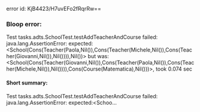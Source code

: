 error id: KjB4423/H7uvEFo2fRqrRw==
### Bloop error:

Test tasks.adts.SchoolTest.testAddTeacherAndCourse failed: java.lang.AssertionError: expected:<School(Cons(Teacher(Paola,Nil()),Cons(Teacher(Michele,Nil()),Cons(Teacher(Giovanni,Nil()),Nil()))),Nil())> but was:<School(Cons(Teacher(Giovanni,Nil()),Cons(Teacher(Paola,Nil()),Cons(Teacher(Michele,Nil()),Nil()))),Cons(Course(Matematica),Nil()))>, took 0.074 sec
#### Short summary: 

Test tasks.adts.SchoolTest.testAddTeacherAndCourse failed: java.lang.AssertionError: expected:<Schoo...